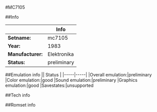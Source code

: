 #MC7105

##Info

||Info|
|-----|-----|
|**Setname:**|mc7105
|**Year:**|1983
|**Manufacturer:**|Elektronika
|**Status:**|preliminary

##Emulation info
|| Status |
|-----|-----|
|Overall emulation:|preliminary
|Color emulation:|good
|Sound emulation:|preliminary
|Graphics emulation:|good
|Savestates:|unsupported

##Tech info

##Romset info

<!--- START OF EDITED COMMENT DO NOT TOUCH TEXT ABOVE-->
